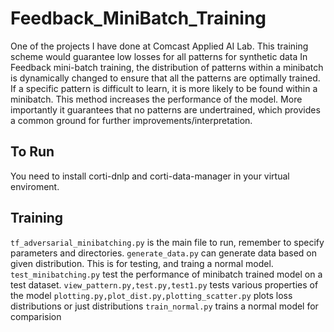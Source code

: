 # Feedback_MiniBatch_Training
One of the projects I have done at Comcast Applied AI Lab. This training scheme would guarantee low losses for all patterns for synthetic data
In Feedback mini-batch training, the distribution of patterns within a minibatch is dynamically changed to ensure that all the patterns are optimally trained. If a specific pattern is difficult to learn, it is more likely to be found within a minibatch.​
This method increases the performance of the model. More importantly it guarantees that no patterns are undertrained, which provides a common ground for further improvements/interpretation.
## To Run
You need to install corti-dnlp and corti-data-manager in your virtual enviroment.
## Training
`tf_adversarial_minibatching.py` is the main file to run, remember to specify parameters and directories.
`generate_data.py` can generate data based on given distribution. This is for testing, and traing a normal model.
`test_minibatching.py` test the performance of minibatch trained model on a test dataset.
`view_pattern.py,test.py,test1.py` tests various properties of the model
`plotting.py,plot_dist.py,plotting_scatter.py` plots loss distributions or just distributions
`train_normal.py` trains a normal model for comparision